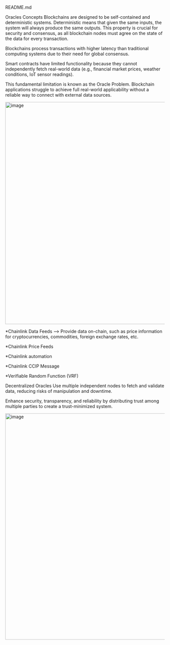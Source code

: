 README.md

Oracles Concepts
Blockchains are designed to be self-contained and deterministic systems. Deterministic means that given the same inputs, the system will always produce the same outputs. This property is crucial for security and consensus, as all blockchain nodes must agree on the state of the data for every transaction.

Blockchains process transactions with higher latency than traditional computing systems due to their need for global consensus.

Smart contracts have limited functionality because they cannot independently fetch real-world data (e.g., financial market prices, weather conditions, IoT sensor readings).

This fundamental limitation is known as the Oracle Problem. Blockchain applications struggle to achieve full real-world applicability without a reliable way to connect with external data sources.

<img width="1600" height="702" alt="image" src="https://github.com/user-attachments/assets/aeb72a88-3f33-4c93-8ca9-1792f2d1c5b1" />


*Chainlink Data Feeds --> Provide data on-chain, such as price information for cryptocurrencies, commodities, foreign exchange rates, etc.

*Chainlink Price Feeds

*Chainlink automation 

*Chainlink CCIP Message

*Verifiable Random Function (VRF)

Decentralized Oracles
Use multiple independent nodes to fetch and validate data, reducing risks of manipulation and downtime.

Enhance security, transparency, and reliability by distributing trust among multiple parties to create a trust-minimized system.

<img width="1600" height="715" alt="image" src="https://github.com/user-attachments/assets/062cfd5b-e879-434d-b2ef-71bf7e96976a" />





